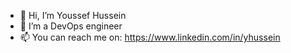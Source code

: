 - 👋 Hi, I’m Youssef Hussein
- 👀 I’m a DevOps engineer
- 📫 You can reach me on: https://www.linkedin.com/in/yhussein
